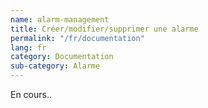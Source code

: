 ```yaml
---
name: alarm-management
title: Créer/modifier/supprimer une alarme
permalink: "/fr/documentation"
lang: fr
category: Documentation
sub-category: Alarme
---
```


En cours..